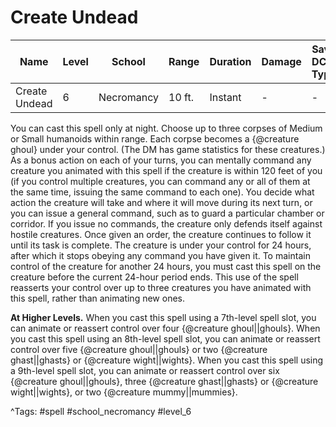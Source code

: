 # Create Undead

| Name | Level | School | Range | Duration | Damage | Save DC & Type |
|------|-------|--------|-------|----------|--------|----------------|
| Create Undead | 6 | Necromancy | 10 ft. | Instant | - | - |

You can cast this spell only at night. Choose up to three corpses of Medium or Small humanoids within range. Each corpse becomes a {@creature ghoul} under your control. (The DM has game statistics for these creatures.) As a bonus action on each of your turns, you can mentally command any creature you animated with this spell if the creature is within 120 feet of you (if you control multiple creatures, you can command any or all of them at the same time, issuing the same command to each one). You decide what action the creature will take and where it will move during its next turn, or you can issue a general command, such as to guard a particular chamber or corridor. If you issue no commands, the creature only defends itself against hostile creatures. Once given an order, the creature continues to follow it until its task is complete. The creature is under your control for 24 hours, after which it stops obeying any command you have given it. To maintain control of the creature for another 24 hours, you must cast this spell on the creature before the current 24-hour period ends. This use of the spell reasserts your control over up to three creatures you have animated with this spell, rather than animating new ones.

**At Higher Levels.** When you cast this spell using a 7th-level spell slot, you can animate or reassert control over four {@creature ghoul||ghouls}. When you cast this spell using an 8th-level spell slot, you can animate or reassert control over five {@creature ghoul||ghouls} or two {@creature ghast||ghasts} or {@creature wight||wights}. When you cast this spell using a 9th-level spell slot, you can animate or reassert control over six {@creature ghoul||ghouls}, three {@creature ghast||ghasts} or {@creature wight||wights}, or two {@creature mummy||mummies}.

^Tags: #spell #school_necromancy #level_6